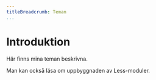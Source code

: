 ```yaml
---
titleBreadcrumb: Teman
...
```

Introduktion
===============================
Här finns mina teman beskrivna.

Man kan också läsa om uppbyggnaden av Less-moduler.
